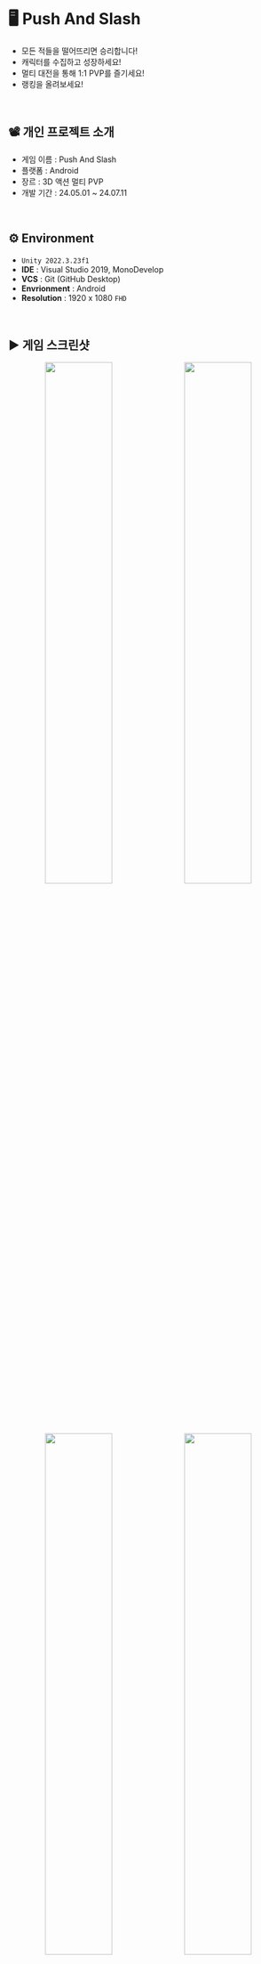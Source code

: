 # 🖥️ Push And Slash

+ 모든 적들을 떨어뜨리면 승리합니다!
+ 캐릭터를 수집하고 성장하세요!
+ 멀티 대전을 통해 1:1 PVP를 즐기세요!
+ 랭킹을 올려보세요!
<br/>

## 📽️ 개인 프로젝트 소개
 - 게임 이름 : Push And Slash
 - 플랫폼 : Android
 - 장르 : 3D 액션 멀티 PVP
 - 개발 기간 : 24.05.01 ~ 24.07.11
<br/>

## ⚙️ Environment

- `Unity 2022.3.23f1`
- **IDE** : Visual Studio 2019, MonoDevelop
- **VCS** : Git (GitHub Desktop)
- **Envrionment** : Android
- **Resolution** : 1920 x 1080 `FHD`
<br/>

## ▶️ 게임 스크린샷

<p align="center">
  <img src="https://github.com/user-attachments/assets/cf305438-8d78-436d-8180-afc30f376845" width="49%"/>
  <img src="https://github.com/user-attachments/assets/eb6542da-a840-4594-988c-dd1792e684da" width="49%"/>
</p>
<p align="center">
  <img src="https://github.com/user-attachments/assets/d3eeb740-4e88-46ba-a48f-c600d23cc59f" width="49%"/>
  <img src="https://github.com/user-attachments/assets/8d75448f-daf8-45fc-9500-5963af37a0d3" width="49%"/>
</p>
<p align="center">
  <img src="https://github.com/user-attachments/assets/a1cc2044-bc13-458e-adb6-9c3f677f8416" width="49%"/>
  <img src="https://github.com/user-attachments/assets/5aa4bb15-8753-419a-9858-bb4f1f961f55" width="49%"/>
</p>
<br/>

## 🔳 와이어 프레임
![image](https://github.com/user-attachments/assets/0099b12e-d1b4-4eeb-bbde-5fdb65517eed)


## 🧩 클라이언트 구조

### GameManager
![image](https://github.com/user-attachments/assets/38eb976c-8e82-4986-9e37-44602d08803a)

### Enemy
![image](https://github.com/user-attachments/assets/5a388a6d-9ddf-48c5-be22-65edad0331ef)


## ✏️ 구현 기능

### 1. 멀티 대전 입장
<img src="https://github.com/user-attachments/assets/ca915275-4091-425c-84de-1c4774e1dbed" width="50%"/>

#### 구현 이유
- PUN2 멀티 서버 연결
- PVP 시작 전, 대기방 구현

#### 구현 방법
- NetworkManager 생성 : 서버 접속, Room 생성 및 참가 관리
```C#
public void Connect()
{
    PhotonNetwork.ConnectUsingSettings();
}

public void JoinRandomOrCreateRoom()
{
    PhotonNetwork.JoinRandomOrCreateRoom(expectedMaxPlayers : 2, roomOptions : new RoomOptions() { MaxPlayers = 2 });
}

public override void OnJoinedRoom()
{
    Debug.Log("방참가완료");
    PhotonNetwork.Instantiate("PUN2/Room/RoomController", transform.position, Quaternion.identity);
}
``` 
​<br/>

- RoomController 생성 : OnPhotonSerializeView 함수를 통해, Room 데이터를 송수신
<img src="https://github.com/user-attachments/assets/4188147c-cc8d-45b1-a50b-b33c786f97c0" width="50%"/>
<br/>
<br/>

```C#
public void OnPhotonSerializeView(PhotonStream stream, PhotonMessageInfo info)
{
    if (stream.IsWriting)
    {
        stream.SendNext(GameManager.I.DataManager.PlayerData.KoreaTag);
        stream.SendNext(GameManager.I.DataManager.PlayerData.Level);
        stream.SendNext(GameManager.I.DataManager.PlayerData.CharacterRank.ToString());
        stream.SendNext(GameManager.I.DataManager.GameData.UserName);
        stream.SendNext(GameManager.I.DataManager.GameData.RankPoint);
        stream.SendNext(GameManager.I.DataManager.PlayerData.Star);
        stream.SendNext(GameManager.I.DataManager.PlayerData.Tag);
    }
    else
    {
        _roomEnemyCharacterName = (string)stream.ReceiveNext();
        _roomEnemyCharacterLevel = (int)stream.ReceiveNext();
        _roomEnemyCharacterRank = (string)stream.ReceiveNext();
        _roomEnemyUserName = (string)stream.ReceiveNext();
        _roomEnemyRankPoint = (int)stream.ReceiveNext();
        _roomEnemyCharacterStar = (int)stream.ReceiveNext();
        _roomEnemyCharacterKorTag = (string)stream.ReceiveNext();
    }
}
```
<br/>

### 2. PUN2 멀티 채팅 구현
<img src="https://github.com/user-attachments/assets/3c3123b6-2357-4c31-8c5c-70267dd60e79" width="50%"/>

#### 구현 이유
- 입력한 string 데이터를 송수신

#### 구현 방법
- RPC 함수를 통해, 모든 Player가 동시에 함수 실행
```C#
private void SendChat()
{
    if (_photonView.IsMine)
    {
        string chat = PhotonNetwork.NickName + " : " + _networkManager.ChatInputText.text;
        _photonView.RPC("ChatRPC", RpcTarget.All, chat);
        _networkManager.ChatInputText.text = "";
    }
}

[PunRPC]
public void ChatRPC(string str)
{
    bool isInput = false;

    for (int i = 0; i < _chatTexts.Length; i++)
    {
        if (_chatTexts[i].text == "")
        {
            isInput = true;
            _chatTexts[i].text = str;
            break;
        }
    }

    if (!isInput)
    {
        for (int i = 1; i < _chatTexts.Length; i++)
        {
            _chatTexts[i - 1].text = _chatTexts[i].text;
        }

        _chatTexts[_chatTexts.Length - 1].text = str;
    }
}
```
<br/>

### 3. PUN2 멀티 애니메이션 동기화
<img src="https://github.com/user-attachments/assets/6baf68b3-0a0b-416c-924b-703abcb2b105" width="50%"/>

#### 구현 이유
- 멀티 PVP에서 애니메이션을 동기화

#### 구현 방법
- PhotonAnimatorView 컴포넌트 추가
<img src="https://github.com/user-attachments/assets/05fb9546-1e0b-41c4-8435-0e27bb8e57a3" width="50%"/>
<br/>
<br/>

- PhotonView 컴포넌트 추가 및 Observed Components에 PhotonAnimatorView 추가
<img src="https://github.com/user-attachments/assets/caa1a31b-b577-4593-b510-28426f1ff30c" width="50%"/>
<br/>
<br/>

- Synchronize Parameters에서 Bool Parameter를 Continuous 설정
- Trigger Parameter의 경우, RPC 함수를 통해 동기화해야 하므로, Disabled로 설정
<img src="https://github.com/user-attachments/assets/fe0ac5fd-96f7-44a6-8ec1-49d043f0c73a" width="50%"/>
<br/>
<br/>

### 4. PUN2 멀티 전투 구현
<img src="https://github.com/user-attachments/assets/eea1b5b6-0044-4df5-b82e-da66317591f7" width="50%"/>

#### 구현 이유
- 멀티 대전의 전투 시스템 구현을 위해

#### 구현 방법
- Weapon Collider를 활성화하는 함수 작성
<img src="https://github.com/user-attachments/assets/30d10b39-db25-4103-8f9e-aacb0703196f" width="50%"/>
<br/>
<br/>

```C#
public void AttackColliderActive(float time)
{
	for (int i = 0; i < _weaponColliders.Length; i++)
	{
	    _weaponColliders[i].enabled = true;
	}
	
	StartCoroutine(COAttackColliderInactive(time));
}

private IEnumerator COAttackColliderInactive(float time)
{
	yield return new WaitForSeconds(time);
	
	for (int i = 0; i < _weaponColliders.Length; i++)
	{
	    _weaponColliders[i].enabled = false;
	}
}
```
<br/>

- Animation Events 등록
<img src="https://github.com/user-attachments/assets/04cffd69-7ba3-4f76-85e7-ee4d40f5b176" width="50%"/>
<br/>
<br/>

- OnPhotonSerializeView 함수를 통해, 능력치 데이터 송수신
```C#
public void OnPhotonSerializeView(PhotonStream stream, PhotonMessageInfo info)
{
    // 데이터 보내기 (isMine == true)
    if (stream.IsWriting)
    {
        stream.SendNext(GameManager.I.DataManager.PlayerData.Atk);
        stream.SendNext(GameManager.I.DataManager.PlayerData.SkillAtk);
        stream.SendNext(GameManager.I.DataManager.PlayerData.Def);
    }
    // 데이터 받기 (isMine == false)
    else
    {
        Atk = (float)stream.ReceiveNext();
        SkillAtk = (float)stream.ReceiveNext();
        Def = (float)stream.ReceiveNext();
    }
}
``` 
​<br/>

- RPC를 통해, 공격 애니메이션 실행
```C#
if (PhotonView.IsMine) PhotonView.RPC("PlayerAttackRPC", RpcTarget.AllViaServer);

[PunRPC]
public void PlayerAttackRPC()
{
    _anim.SetTrigger("Attack");
}
```
<br/>

- RPC를 통해, 넉백 구현
```C#
private void OnTriggerEnter(Collider other)
{
    if (other.gameObject.CompareTag("Player")
    {
	if (!_photonView.IsMine)
	{
	    _atk = _playerCharacter.Atk;
	    other.GetComponent<PlayerCharacter>().PhotonView.RPC("RPCPlayerNuckback", RpcTarget.AllViaServer, _playerCharacter.transform.position, _atk);
	}
    }
}

[PunRPC]
public void RPCPlayerNuckback(Vector3 attackPosition, float power)
{
    if (PhotonView.IsMine) PhotonView.RPC("PlayerHitRPC", RpcTarget.AllViaServer);
    Vector3 dir = (transform.position - attackPosition).normalized;

    if (PhotonView.IsMine) _rigidbody.velocity = new Vector3(dir.x, 0, dir.z) * (power - _playerData.Def);
    else _rigidbody.velocity = new Vector3(dir.x, 0, dir.z) * (power - Def);

    transform.LookAt(attackPosition);
}

[PunRPC]
public void PlayerHitRPC()
{
    _anim.SetTrigger("Hit");
}
```
<br/>

### 5. 랭킹 구현
<img src="https://github.com/user-attachments/assets/cfbc5009-0507-46f7-a827-3ff786e20206" width="50%"/>

#### 구현 이유
- 경쟁 심리를 이용해서 유저들이 더 게임을 플레이 하도록 하기 위해

#### 구현 방법
- 뒤끝 서버 설치 및 서버 접속
```C#
private void BackendSetup()
{
BackendReturnObject bro = Backend.Initialize(true);

if (bro.IsSuccess())
{
    Debug.Log("뒤끝 서버 연동 성공 : " + bro); // 성공일 경우 statusCode 204 Success
}
else
{
    Debug.LogError("뒤끝 서버 연동 실패 : " + bro); // 실패일 경우 statusCode 400대 에러 발생
}
}
```
<br/>

- 뒤끝 서버에서 비교할 데이터의 데이터 테이블 생성
<img src="https://github.com/user-attachments/assets/e9fc4d4c-2d22-4af5-bf05-ffef142f4600" width="50%"/>
<br/>
<br/>

```C#
// 데이터 테이블에 추가하는 함수
public void InsertData()
{
    Param param = GetUserDataParam();
    BackendReturnObject bro = Backend.GameData.Insert("USER_DATA", param);

    if (bro.IsSuccess())
    {
        Debug.Log("데이터 추가를 성공했습니다");
    }
    else
    {
        Debug.Log("데이터 추가를 실패했습니다");
    }
}

// Param : 데이터를 송수신할 때 사용하는 class
private Param GetUserDataParam()
{
    Param param = new Param();
    param.Add("RankPoint", GameManager.I.DataManager.GameData.RankPoint);
    return param;
}
```
<br/>

- 뒤끝 서버 랭킹 추가
<img src="https://github.com/user-attachments/assets/eca92b5d-5868-4f2e-ba13-717a0060c88d" width="50%"/>
<br/>
<br/>

- 랭킹 데이터 갱신
```C#
// 데이터 테이블에 추가하는 함수
private void UpdateMyRankData(int value)
{
	string rowInDate = string.Empty;

	// 랭킹 데이터를 업데이트하려면 게임 데이터에서 사용하는 데이터의 inDate 값 필요
	BackendReturnObject bro = Backend.GameData.GetMyData("USER_DATA", new Where());
	
	if (!bro.IsSuccess())
	{
	    Debug.LogError("랭킹 업데이트를 위한 데이터 조회 중 문제가 발생했습니다.");
	    return;
	}
	
	Debug.Log("랭킹 업데이트를 위한 데이터 조회에 성공했습니다.");
	
	if(bro.FlattenRows().Count > 0)
	{
	    rowInDate = bro.FlattenRows()[0]["inDate"].ToString();
	}
	else
	{
	    Debug.LogError("데이터가 존재하지 않습니다.");
	}
	
	Param param = new Param()
	{
	    {"RankPoint",  value}
	};
	
	// 해당 데이터테이블의 데이터를 갱신하고, 랭킹 데이터 정보 갱신
	bro = Backend.URank.User.UpdateUserScore(RANK_UUID, "USER_DATA", rowInDate, param);
	
	if(bro.IsSuccess())
	{
	    Debug.Log("랭킹 등록에 성공했습니다.");
	}
	else
	{
	    Debug.LogError("랭킹 등록에 실패했습니다.");
	}
}
```
<br/>

- 뒤끝 서버 Json 데이터를 파싱해서 나의 랭킹 불러오기
```C#
public void GetMyRank()
{
    // 내 랭킹 정보 불러오기
    BackendReturnObject bro = Backend.URank.User.GetMyRank(RANK_UUID);

    if(bro.IsSuccess())
    {
        try
        {
            JsonData rankDataJson = bro.FlattenRows();

            // 받아온 데이터의 개수가 0 -> 데이터가 없음
            if (rankDataJson.Count <= 0)
            {
                Debug.Log("나의 랭킹 데이터가 존재하지 않습니다.");
            }
            else
            {
                _rankPoint = int.Parse(rankDataJson[0]["score"].ToString());
                _rank = int.Parse(rankDataJson[0]["rank"].ToString());
                _userName = rankDataJson[0]["nickname"].ToString();
            }
        }
        // 나의 랭킹 정보 JSON 데이터 파싱에 실패했을 때
        catch (System.Exception e)
        {
            Debug.LogError(e);
        }
    }
    else
    {
        // 나의 랭킹 정보를 불러오는데 실패했을 때
    }
}
```
<br/>

- 뒤끝 서버 Json 데이터를 파싱해서 유저 랭킹 불러오기
```C#
private const int MAX_RANK_LIST = 10;

public void GetRankList()
{
    // 랭킹 테이블에 있는 유저의 offset ~ offset + limit 순위 랭킹 정보를 불러옴
    BackendReturnObject bro = Backend.URank.User.GetRankList(RANK_UUID, MAX_RANK_LIST, 0);

    if(bro.IsSuccess())
    {
        // JSON 데이터 파싱 성공
        try
        {
            Debug.Log("랭킹 조회에 성공했습니다.");
            JsonData rankDataJson = bro.FlattenRows();

            // 받아온 데이터의 개수가 0 -> 데이터가 없음
            if(rankDataJson.Count <= 0)
            {
                Debug.Log("랭킹 데이터가 존재하지 않습니다.");
            }
            else
            {
                int rankCount = rankDataJson.Count;

                // 받아온 rank 데이터의 숫자만큼 데이터 출력
                for (int i = 0; i < rankCount; i++)
                {
                    _rankPoint = int.Parse(rankDataJson[i]["score"].ToString());
                    _rank = int.Parse(rankDataJson[i]["rank"].ToString());
                    _userName = rankDataJson[i]["nickname"].ToString();
                }
                // rankCount가 Max값만큼 존재하지 않을 때, 나머지 랭킹
                for (int i = rankCount; i < MAX_RANK_LIST; i++)
                {
                    // 랭킹 데이터 비활성화
                }
            }
        }
        // JSON 데이터 파싱 실패
        catch (System.Exception e)
        {
            Debug.LogError(e);
        }
    }
    else
    {
        Debug.LogError("랭킹 조회에 실패했습니다.");
    }
}
```
<br/>

### 6. Admob 광고 구현
<img src="https://github.com/user-attachments/assets/cee62c9f-3df8-4753-bbd6-969521b3afab" width="50%"/> 

#### 구현 이유
- 유저들이 광고를 시청하면 Coin을 얻게하기 위해
- 유저들이 광고를 시청함으로써, 게임의 수익화를 실현하기 위해

#### 구현 방법
- Google Admob에서 보상형 광고와 배너 광고 생성
<img src="https://github.com/user-attachments/assets/b98f1d69-bf1b-4164-8eab-1878be77beb0" width="50%"/>
<br/>
<br/>

- Unity plugin을 설치 후, 프로젝트에 Import
- 테스트 ID와 광고 ID를 적용해서 스크립트 작성

```C#
public void Init()
{
	if (IsTestMode)
	{
	    // 테스트용 ID
	    _adRewardUnitId = "ca-app-pub-3940256099942544/5224354917";
	    _adBannerUnitId = "ca-app-pub-3940256099942544/6300978111";
	}
	else
	{
	    #if UNITY_ANDROID
	    // 광고 ID
	    _adRewardUnitId = "";
	    _adBannerUnitId = "";
	    #elif UNITY_IPHONE
	    // 테스트용 ID
	    _adRewardUnitId = "ca-app-pub-3940256099942544/1712485313";
	    _adBannerUnitId = "ca-app-pub-3940256099942544/2934735716";
	    #else
	    _adRewardUnitId = "unused";
	    _adBannerUnitId = "unused";
	    #endif
	}

	MobileAds.Initialize((InitializationStatus initStatus) => { });
}

//보상형 광고 로드, 사용 시 호출
public void LoadRewardedAd()
{
	if (_rewardedAd != null)
	{
	    _rewardedAd.Destroy();
	    _rewardedAd = null;
	}

	var adRequest = new AdRequest();

	RewardedAd.Load(_adUnitId, adRequest, (RewardedAd ad, LoadAdError error) =>
	{
		if (error != null || ad == null)
		{
		    Debug.LogError("Rewarded ad failed to load an ad " +
				   "with error : " + error);
		    return;
		}

		Debug.Log("Rewarded ad loaded with response : " + ad.GetResponseInfo());

		_rewardedAd = ad;
		RegisterEventHandlers(_rewardedAd);
		ShowRewardedAd();
	});
}

public void ShowRewardedAd()
{
	if (_rewardedAd != null && _rewardedAd.CanShowAd())
	{
	    _rewardedAd.Show((Reward reward) =>
	    {
		// 광고 보상 입력
	    });
	}
}

private void RegisterEventHandlers(RewardedAd ad)
{
	ad.OnAdPaid += (AdValue adValue) => { };
	ad.OnAdImpressionRecorded += () => { };
	ad.OnAdClicked += () => { };
	ad.OnAdFullScreenContentOpened += () => { };
	ad.OnAdFullScreenContentClosed += () => { }; // 광고 창을 닫을 때, 실행할 내용
	// 광고 불러오기를 실패했을 때
	ad.OnAdFullScreenContentFailed += (AdError error) =>
	{
	    LoadRewardedAd();
	};
}

//배너 광고 로드, 사용 시 호출
public void LoadBannerAd()
{
	if (_bannerView == null)
	{
	    CreateBannerView();
	}
	
	var adRequest = new AdRequest();
	_bannerView.LoadAd(adRequest);
}

//배너 광고 보여주기
private void CreateBannerView()
{
	if (_bannerView != null)
	{
	    DestroyAd();
	}
	
	_bannerView = new BannerView(_adBannerUnitId, AdSize.Banner, AdPosition.Top);
}

//배너 광고 제거
public void DestroyAd()
{
	if (_bannerView != null)
	{
	    _bannerView.Destroy();
	    _bannerView = null;
	}
}
```
<br/>

### 7. Enemy 상태 패턴 구현
<img src="https://github.com/user-attachments/assets/3b2e2a93-5a9b-42e1-9e36-638c8fd8ec4c" width="50%"/>

#### 구현 이유
- 다양한 상태를 가진 Enemy 움직임 구현
- 끊임없이 독립적으로 행동해야 함
- 유연한 상태 관리로 필요에 따라 상태를 추가하거나 수정이 가능해야 함

#### 구현 방법
- IState 인터페이스 : 구체적인 상태 클래스로 연결할 수 있도록 설정
```C#
public interface IEnemyState
{
    void Handle(EnemyController controller);
}
``` 
​
- Context 스크립트 : 클라이언트가 객체의 내부 상태를 변경할 수 있도록 요청하는 인터페이스를 정의
```C#
public void Transition()
{
    CurrentState.Handle(_enemyController);
}

public void Transition(IEnemyState state)
{
    CurrentState = state;
    CurrentState.Handle(_enemyController);
}
```
​
- EnemyController 스크립트 : 각 State 컴포넌트 연결, State 실행
```C#

// Start문과 동일하게 사용
private void Start()
{
	_enemyStateContext = new EnemyStateContext(this);
	_walkState = gameObject.AddComponent<EnemyWalkState>();
}

public void WalkStart()
{
	_enemyStateContext.Transition(_walkState);
}
```
<br/>
<br/>

- State 스크립트 : 각 State를 정의, State 변경 조건 설정
<img src="https://github.com/user-attachments/assets/b85edb66-b5ad-4c2b-b50e-de1237b26c55" width="50%"/>
<br/>
<br/>

```C#
// Start문과 동일하게 사용
public void Handle(EnemyController enemyController)
{
	if (!_enemyController)
	    _enemyController = enemyController;
	
	Debug.Log("Walk 상태 시작");
	StartCoroutine(COUpdate());
}

// Update문과 동일하게 사용
private IEnumerator COUpdate()
{
	while (true)
	{
	    _dir = (_enemyController.Target.transform.position - transform.position).normalized;
	    transform.position += _dir * _enemyController.Speed * Time.deltaTime;
	
	    if (_enemyController.CheckPlayer())
	    {
		_enemyController.AttackStart();
		_enemyController.EnemyAnimator.SetBool("Attack", true);
		break;
	    }
	
	    if (_enemyController.IsHit_attack || _enemyController.IsHit_skill)
	    {
		_enemyController.HitStart();
		_enemyController.EnemyAnimator.SetTrigger("Hit");
		break;
	    }
		
	    yield return null;
	}
}
```
<br/>

### 8. 비동기 방식 로딩 씬 구현
<img src="https://github.com/user-attachments/assets/a26ffcc9-fdc0-4628-ba8f-952d1d6d90ba" width="50%"/>  

#### 구현 이유
- 씬이 전환 될 때, 다음 씬에서 사용될 리소스들을 읽어와서 게임을 위한 준비 작업 필요
- 로딩 화면이 없다면 가만히 멈춘 화면이나 까만 화면만 보일 수 있음
- 씬이 전환 될 때, 지루한 대기 시간을 지루하지 않게 하기 위해

#### 구현 방법
- 씬을 불러오는 도중에 다른 작업이 가능 비동기 방식 씬 전환 구현
```C#
IEnumerator LoadScene()
{
    yield return null;
    AsyncOperation op = SceneManager.LoadSceneAsync(NextScene);
    op.allowSceneActivation = false;
    float timer = 0.0f;
    while (!op.isDone)
    {
        yield return null;
        timer += Time.deltaTime;
        if (op.progress < 0.9f)
        {
            _loadingBar.value = Mathf.Lerp(_loadingBar.value, op.progress, timer);
            if (_loadingBar.value >= op.progress)
            {
                timer = 0f;
            }
        }
        else
        {
            _loadingBar.value = Mathf.Lerp(_loadingBar.value, 1f, timer);
            if (_loadingBar.value == 1.0f)
            {
                op.allowSceneActivation = true;
                yield break;
            }
        }
    }
}
```

- 리소스 로딩이 끝나기 전에 씬 로딩 되는 것을 막기 위해 allowSceneActivation을 false로 설정
- allowSceneActivation을 false로 90% 로드 한 상태로 대기하고, true 변경 시, 남은 부분을 로드하고 씬 이동
<br/>

## 💥 트러블 슈팅

### 1. PVP 구현
#### 문제 상황
- 다른 클라이언트와 연동 가능한 서버가 필요

#### 해결 방안
##### Photon PUN2 사용
- 참고할 자료 및 내용이 많이 공유되어 있음
- 많은 개발자들이 대표적으로 가장 많이 사용
- 무료 버전으로도 비교적 많은 인원을 수용할 수 있음
- Shared 네트워크 구조 방식만 제공
##### Photon Fusion2 사용
- 많은 인원을 수용할 수 있음
- 직관적이고 간단하게 변수 동기화 가능
- 여러가지 네트워크 구조 방식 제공하고 네트워크 지연 보간 기능 제공
- 기능과 성능이 우수함
- 비교적 어려운 사용 방법
##### 서버 직접 개발
- 직접 게임 특성에 맞게 서버를 개발 가능
- 서버를 직접 개발하기에는 많은 시간과 노력이 필요
 
#### 의견 결정
##### Photon PUN2 사용
- 1:1 PVP 게임이므로, 많은 인원을 수용할 필요 없음
- 멀티 게임 개발 경험이 없기 때문에 많은 참고할 자료 및 내용이 필요
- 무료 버전으로도 충분히 기획한 게임 구현 가능
- 클라이언트 개발자로서 서버를 직접 개발할 필요성을 느끼지 못함
<br/>

### 2. PUN2 Transform 동기화
<img src="https://github.com/user-attachments/assets/f8dedc98-a67c-41a0-892b-8849f21cc587" width="50%"/>
<br/>
<br/>

#### PhotonTransformView 컴포넌트로 동기화
<img src="https://github.com/user-attachments/assets/ec1c8a19-9eda-4746-bbc6-4e96269e4043" width="50%"/>
<br/>
<br/>

- 간단하고 직관적으로 Position, Rotation 동기화 가능
- 끊김 현상, 딜레이가 심하게 발생
- 점프 시, Position Y 값을 제대로 동기화하지 못함
- 유니티 3D의 빠른 움직임을 동기화 할때는 적합하지 않음

#### OnPhotonSerializeView 함수를 통해 Transform 데이터 실시간 송수신으로 개선
- 실시간으로 전달된 데이터를 통해 각각 클라이언트에서 직접 움직임을 실행
```C#
public void OnPhotonSerializeView(PhotonStream stream, PhotonMessageInfo info)
{
    // 데이터 보내기 (isMine == true)
    if (stream.IsWriting)
    {
        stream.SendNext(transform.position);
        stream.SendNext(transform.rotation);
    }
    // 데이터 받기 (isMine == false)
    else
    {
        _playerPosition = (Vector3)stream.ReceiveNext();
        _playerRotation = (Quaternion)stream.ReceiveNext();
    }
}
```
<br/>

- OnPhotonSerializeView 호출 빈도를 직접 설정
```C#
private void Awake()
{
    PhotonNetwork.SendRate = 60;
}
```
<br/>

#### 결과
<img src="https://github.com/user-attachments/assets/c0625e71-1016-48cc-8893-512b0c9db764" width="50%"/>
<br/>
<br/>

- 끊김 현상, 딜레이 개선
- 점프 시, Position Y 값을 제대로 동기화하지 못하는 현상 해결
<br/>

### 3. 랭킹 구현을 위한 서버 선택
<img src="https://github.com/user-attachments/assets/cd2b2bc5-b430-4ebd-8731-a8660d90513c" width="50%"/>
<br/>
<br/>

#### 문제 상황
- 랭킹 시스템에 사용할 서버 필요

#### 해결 방안
##### 뒤끝 서버 사용
- 이미 랭킹 시스템이 구현되어 있음
- 참고 가능한 자료, 정보가 비교적 많음
- 일정 사용량 초과 시, 발생하는 사용료가 타 서버에 비해서 비쌈
##### Firebase 서버 사용
- 매우 저렴한 비용
- 빠른 속도
- 직관적인 코드로 쉽게 사용 가능
##### 서버 직접 개발
- 직접 게임 특성에 맞게 서버를 개발 가능
- 서버를 직접 개발하기에는 많은 시간과 노력이 필요
 
#### 의견 결정
##### 뒤끝 서버 사용
- 이미 데이터를 비교해서 순위를 결정하는 랭킹 시스템이 구현되어 있기 때문에 사용 방법만 익히면 됨
- 멀티 구현이 미숙하기 때문에 참고 가능한 자료, 정보가 많은 뒤끝 서버로 구현하는 것이 좋다고 판단
- 랭킹 시스템만 구현하고 사용하는 유저가 적기 때문에 무료 버전의 사용량으로도 충분하다고 판단
<br/>

### 4. List 데이터 수정 시, 원본 데이터도 수정
#### 문제 상황
```C#
public class CharacterData
{
    public string Tag;
    public bool IsEquip;
    public int Level;
    public float Speed;
    public float Atk;
    public float Def;
}

public List<CharacterData> CharacterInventory;
public CharacterData[] CharacterDatas;

if (!CharacterIsGet(_data)) 
{
	GameManager.I.DataManager.DataWrapper.CharacterInventory.Add(_data);
}
```
<br/>

- CharacterData의 초기 데이터를 CharacterDatas 배열에서 관리
- 캐릭터를 얻게 되면 해당 CharacterData를 CharacterInventory List에 추가
- CharacterInventory List의 데이터가 수정되면, CharacterDatas 배열의 데이터도 함께 변경됨
- CharacterData가 class이기 때문에 Heap 영역에 할당되고, 참조 형식이기 때문에 원본 데이터도 함께 변경

#### 해결 방안
##### struct 사용
- struct는 stack 영역에 할당되고, 값 형식이기 때문에 근본적인 해결 가능
- 현재 구현한 데이터 저장 방식이 class 형식만 저장 가능하기 때문에 데이터 저장 방식 변경 필요
##### 별도의 인벤토리 List를 사용하지 않기
- List를 사용하지 않고 각각 데이터마다 IsGet이라는 bool 값을 설정
- 매번 CharacterDatas 배열 전체를 순회하여 캐릭터를 가지고 있는지 판단하기 때문에 비효율적이라고 판단
##### class를 참조하지 않고 값 형식 복사
- class를 값 형식으로 복사하는 깊은 복사 구현
- 객체의 내부까지 모두 복사하는 복잡한 깊은 복사를 굳이 구현하는 것은 비효율적이라고 판단
##### class에 수정하지 않을 원본 값을 추가
- class에 별도의 원본 데이터를 추가
 
#### 의견 결정
##### class에 수정하지 않을 원본 값을 추가
- 변경하지 않을 별도의 원본 데이터를 추가
- 근본적인 해결 방법은 아니지만, 가장 합리적인 해결 방법이라고 판단
```C#
public class CharacterData
{
    public string Tag;
    public bool IsEquip;
    public int Level;
    public float Speed;
    public float Atk;
    public float Def;
    public float OriginSpeed;
    public float OriginAtk;
    public float OriginDef;
}
```
<br/>

### 5. Enemy 구현
<img src="https://github.com/user-attachments/assets/6a1b9b91-f1d2-46c2-b2b7-12ef1f311f80" width="50%"/>
<br/>
<br/>

#### 문제 상황
- 적의 독립적인 움직임을 구현하기 위한 방법이 필요

#### 해결 방안
##### 조건문과 스위치문 사용
- 간단하고 직관적으로 구현 가능
- 행동이 많다면 코드가 복잡해짐
##### 상태 패턴
- 새로운 상태 추가가 쉬움
- 확장성이 용이
  
#### 의견 결정
##### 상태 패턴으로 구현
- 특정 조건에 따라 각각 다른 행동을 할 수 있음
- 특정 행동을 추가해도 유지 관리가 용이
<br/>

### 6. Enemy의 Player 인식 방법
<img src="https://github.com/user-attachments/assets/ed55961a-99b7-4192-a008-ba255791fff5" width="50%"/>
<br/>
<br/>

#### 문제 상황
- 적의 Walk State에서 Attack State로 전환하기 위한 Player 인식 방법이 필요

#### 해결 방안
##### Physics.Raycast 사용
- 적의 정면으로 Ray를 쏴서 Player 인식 가능
- 직관적이고 간단한 방법
- 원거리 적의 경우 Ray의 길이만 길게 하면 됨
```C#
public bool CheckPlayer()
{
    Debug.DrawRay(transform.position + new Vector3(0, 0.7f, 0), transform.forward, Color.green, 1.5f);

    if (Physics.Raycast(transform.position + new Vector3(0, 0.7f, 0), transform.forward, out hit, 1.5f))
    { 
        if (hit.transform.CompareTag("Player"))
        {
            return true;
        }
    }

    return false;
}
```
<br/>

##### Player와의 거리로 판별
- 정확한 거리로 판별 가능
- magnitude 함수로 매 프레임 Player와 거리를 판별해야 함
```C#
Distance = (Target.transform.position - transform.position).magnitude;
```
<br/>

##### Collider로 판별
- 범위를 나타내는 추가 Collider 생성
<br/>
  
#### 의견 결정
##### Physics.Raycast 사용
- 가장 일반적인 방법으로 쉽게 사용 가능
- magnitude 함수를 매 프레임 실행하면 성능 저하의 원인이 됨
- Collider를 생성하면 Player의 공격에 Enemy가 인식되기 때문에 추가 설정이 필요
<br/>

## 📋 프로젝트 회고
### 잘한 점
 - 초기 기획과 크게 벗어나지 않게 게임 개발 성공
 - 초기 기획대로 멀티 PVP 구현 완료
 - 최대한 유료 에셋을 사용하여 게임 퀄리티 상승
 - 서버를 이용해서 랭킹을 구현하여 유저들의 흥미를 높임
 - 실제 타 모바일 게임과 유사한 퀄리티로 제작
 - Admob 배너 광고 적용 완료
<br/>

### 한계
- iOS 빌드에 대한 공부가 더 필요
- 목표 기간에 맞추지 못함
- PVP의 특성 상, 상대 유저와 동시에 접속하지 않으면 PVP를 즐길 수 없음
- 출시 후, 홍보 및 광고의 한계
- 목표 기간에 맞추지 못함
- 최적화를 제대로하지 못함
- 무료 서버 사용으로 약간의 끊김과 딜레이 발생
<br/>

### 소감
이번 프로젝트에서는 두가지의 목표가 있었습니다. 첫번째는 멀티 게임 구현이고, 두번째는 유료 에셋을 사용하여 게임 퀄리티를 상승시키는 것입니다. 결과적으로 두가지 모두 성공적으로 시도하였습니다. 서버를 직접 개발할 수 없기 때문에 포톤 PUN2 서버와 뒤끝 서버를 사용해서 PVP와 랭킹 시스템을 구현했습니다. 그리고 캐릭터, UI, 데이터 저장 등 많은 개발자들이 사용하는 유료 에셋을 사용해서 게임 퀄리티를 최대한 높일 수 있었습니다. 완성 프로젝트를 직접 플레이 해 보니, 실제 런칭중인 모바일 게임을 플레이하는 느낌과 유사했습니다. 실제로 주변 지인들의 플레이 평도 이전 프로젝트에 비해 많이 좋아졌습니다. 처음 시도하는 멀티 서버에 대해서 공부를 하면서 프로젝트를 진행하다 보니, 예상 시간보다 많이 소요했습니다. 하지만 구현한 내용은 블로그에 잘 정리했기 때문에, 비슷한 기능을 구현할 때, 시간을 많이 절약할 수 있을 것 같습니다. 진행했던 프로젝트 중, 가장 실제 모바일 게임과 유사하게 개발한 정말 의미있는 프로젝트라고 생각합니다. 그리고 이전 프로젝트보다 앱 다운로드 수와 수익은 확실히 늘었지만, 역시나 개인의 홍보의 한계를 느낀 프로젝트였습니다.
  
